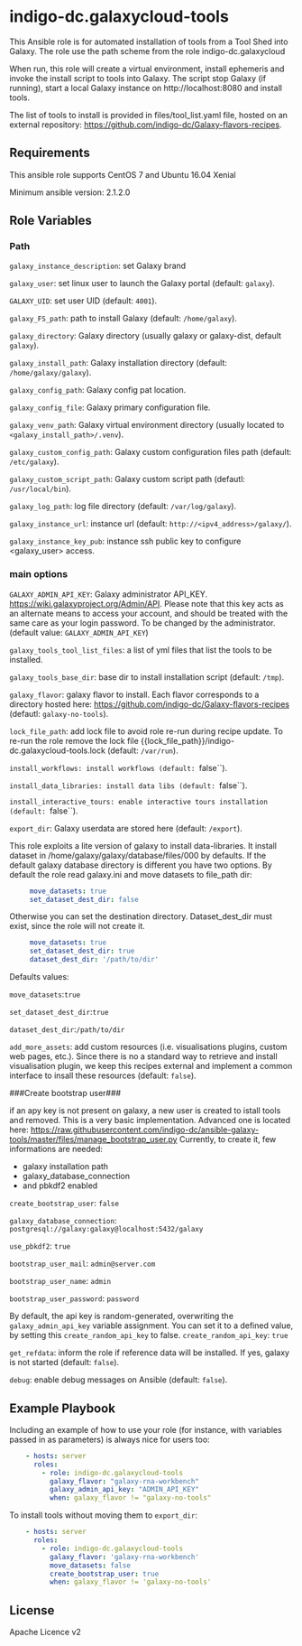 indigo-dc.galaxycloud-tools
===========================

This Ansible role is for automated installation of tools from a Tool Shed into Galaxy. The role use the path scheme from the role indigo-dc.galaxycloud

When run, this role will create a virtual environment, install ephemeris and invoke the install script to tools into Galaxy. The script stop Galaxy (if running), start a local Galaxy instance on http://localhost:8080 and install tools.

The list of tools to install is provided in files/tool_list.yaml file, hosted on an external repository: https://github.com/indigo-dc/Galaxy-flavors-recipes.

Requirements
------------

This ansible role supports CentOS 7 and Ubuntu 16.04 Xenial

Minimum ansible version: 2.1.2.0

Role Variables
--------------

### Path ###

``galaxy_instance_description``: set Galaxy brand

``galaxy_user``: set linux user to launch the Galaxy portal (default: ``galaxy``).

``GALAXY_UID``: set user UID (default: ``4001``).

``galaxy_FS_path``: path to install Galaxy (default: ``/home/galaxy``).

``galaxy_directory``: Galaxy directory (usually galaxy or galaxy-dist, default ``galaxy``).

``galaxy_install_path``: Galaxy installation directory (default: ``/home/galaxy/galaxy``).

``galaxy_config_path``: Galaxy config pat location.

``galaxy_config_file``: Galaxy primary configuration file.

``galaxy_venv_path``:  Galaxy virtual environment directory (usually located to ``<galaxy_install_path>/.venv``).

``galaxy_custom_config_path``: Galaxy custom configuration files path (default: ``/etc/galaxy``).

``galaxy_custom_script_path``: Galaxy custom script path (defautl: ``/usr/local/bin``).

``galaxy_log_path``: log file directory (default: ``/var/log/galaxy``).

``galaxy_instance_url``: instance url (default:  ``http://<ipv4_address>/galaxy/``).

``galaxy_instance_key_pub``: instance ssh public key to configure <galaxy_user> access.

### main options ###

``GALAXY_ADMIN_API_KEY``: Galaxy administrator API_KEY. https://wiki.galaxyproject.org/Admin/API. Please note that this key acts as an alternate means to access your account, and should be treated with the same care as your login password. To be changed by the administrator.(default value: ``GALAXY_ADMIN_API_KEY``)

``galaxy_tools_tool_list_files``: a list of yml files that list the tools to be installed.

``galaxy_tools_base_dir``: base dir to install installation script (default: ``/tmp``).

``galaxy_flavor``: galaxy flavor to install. Each flavor corresponds to a directory hosted here: https://github.com/indigo-dc/Galaxy-flavors-recipes (defautl: ``galaxy-no-tools``).

``lock_file_path``: add lock file to avoid role re-run during recipe update. To re-run the role remove the lock file {{lock_file_path}}/indigo-dc.galaxycloud-tools.lock (default: ``/var/run``).

``install_workflows: install workflows (default: ``false``).

``install_data_libraries: install data libs (default: ``false``).

``install_interactive_tours: enable interactive tours installation (default: ``false``).

``export_dir``: Galaxy userdata are stored here (default: ``/export``).

This role exploits a lite version of galaxy to install data-libraries. It install dataset in /home/galaxy/galaxy/database/files/000 by defaults. 
If the default galaxy database directory is different you have two options. By default the role read galaxy.ini and move datasets to file_path dir:
```yaml
     move_datasets: true
     set_dataset_dest_dir: false
```

Otherwise you can set the destination directory. Dataset_dest_dir must exist, since the role will not create it.
```yaml
     move_datasets: true
     set_dataset_dest_dir: true
     dataset_dest_dir: '/path/to/dir'
```
Defaults values:

``move_datasets``:``true``

``set_dataset_dest_dir``:``true``

``dataset_dest_dir``:``/path/to/dir``

``add_more_assets``: add custom resources (i.e. visualisations plugins, custom web pages, etc.). Since there is no a standard way to retrieve and install visualisation plugin, we keep this recipes external and implement a common interface to insall these resources (default: ``false``).

###Create bootstrap user###

if an apy key is not present on galaxy, a new user is created to istall tools and removed.
This is a very basic implementation. Advanced one is located here: https://raw.githubusercontent.com/indigo-dc/ansible-galaxy-tools/master/files/manage_bootstrap_user.py
Currently, to create it, few informations are needed:
- galaxy installation path
- galaxy_database_connection
- and pbkdf2 enabled

``create_bootstrap_user``: ``false``

``galaxy_database_connection``: ``postgresql://galaxy:galaxy@localhost:5432/galaxy``

``use_pbkdf2``: ``true``

``bootstrap_user_mail``: ``admin@server.com``

``bootstrap_user_name``: ``admin``

``bootstrap_user_password``: ``password``

By default, the api key is random-generated, overwriting the ``galaxy_admin_api_key`` variable assignment. You can set it to a defined value, by setting this ``create_random_api_key`` to false.
``create_random_api_key``: ``true``

``get_refdata``: inform the role if reference data will be installed. If yes, galaxy is not started (default: ``false``).

``debug``: enable debug messages on Ansible (default: ``false``).

Example Playbook
----------------

Including an example of how to use your role (for instance, with variables passed in as parameters) is always nice for users too:

```yaml
    - hosts: server
      roles:
        - role: indigo-dc.galaxycloud-tools
          galaxy_flavor: "galaxy-rna-workbench"
          galaxy_admin_api_key: "ADMIN_API_KEY"
          when: galaxy_flavor != "galaxy-no-tools"
```

To install tools without moving them to ``export_dir``:

```yaml
    - hosts: server
      roles:
        - role: indigo-dc.galaxycloud-tools
          galaxy_flavor: 'galaxy-rna-workbench'
          move_datasets: false
          create_bootstrap_user: true
          when: galaxy_flavor != 'galaxy-no-tools'
```

License
-------

Apache Licence v2
